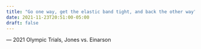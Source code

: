 ```yaml
---
title: "Go one way, get the elastic band tight, and back the other way"
date: 2021-11-23T20:51:00-05:00
draft: false
---
```

— 2021 Olympic Trials, Jones vs. Einarson
<!--more--> 

